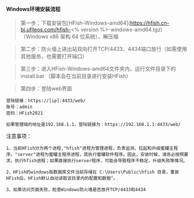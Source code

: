 
#### Windows环境安装流程

> 第一步：下载安装包[HFish-Windows-amd64](https://hfish.cn-bj.ufileos.com/hfish-<% version %>-windows-amd64.tgz) （Windows x86 架构 64 位系统），解压缩

> 第二步：防火墙上进出站双向打开TCP/4433、4434端口放行（如需使用其他服务，也需要打开端口）

> 第三步：进入HFish-Windows-amd64文件夹内，运行文件目录下的install.bat （脚本会在当前目录进行安装HFish）

> 第四步：登陆web界面

```
登陆链接：https://[ip]:4433/web/
账号：admin
密码：HFish2021
```

`如果管理端的地址是192.168.1.1，登陆链接为：https://192.168.1.1:4433/web/`

注意事项：

`1、当前HFish分为两个进程,"hfish"进程为管理进程，负责监测、拉起和升级蜜罐主程序。"server"进程为蜜罐主程序进程，其执行蜜罐软件程序。因此，安装时候，请务必按照要求，执行hfish进程；如果直接执行server程序，可能会导致程序不稳定，升级失败等情况。`

`2、HFish的windows版数据库文件当前存储在 C:\Users\Public\hfish 目录，重装HFish后，HFish默认自动读取该目录内的配置和数据"。`

`3、如果访问页面失败，检查Windows防火墙是否放开TCP/4433和4434`

